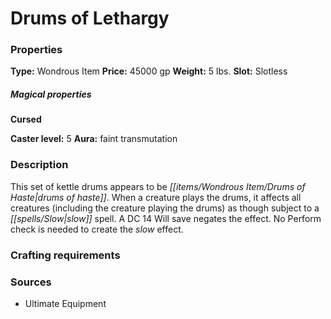 ﻿---
Title: "Drums of Lethargy"
Type: "Wondrous Item"
Price: "45000 gp"
Weight: "5 lbs."
Slot: "Slotless"
Cursed: "True"
Caster level: "5"
Aura: "faint transmutation"
Description: |
  "This set of kettle drums appears to be _drums of haste_. When a creature plays the drums, it affects all creatures (including the creature playing the drums) as though subject to a _slow_ spell. A DC 14 Will save negates the effect. No Perform check is needed to create the _slow_ effect."
Sources: "['Ultimate Equipment']"
---

# Drums of Lethargy

### Properties

**Type:** Wondrous Item **Price:** 45000 gp **Weight:** 5 lbs. **Slot:** Slotless

##### Magical properties

**Cursed**

**Caster level:** 5 **Aura:** faint transmutation

### Description

This set of kettle drums appears to be _[[items/Wondrous Item/Drums of Haste|drums of haste]]_. When a creature plays the drums, it affects all creatures (including the creature playing the drums) as though subject to a _[[spells/Slow|slow]]_ spell. A DC 14 Will save negates the effect. No Perform check is needed to create the _slow_ effect.

### Crafting requirements

### Sources

* Ultimate Equipment